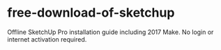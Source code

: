 # free-download-of-sketchup
Offline SketchUp Pro installation guide including 2017 Make. No login or internet activation required.
